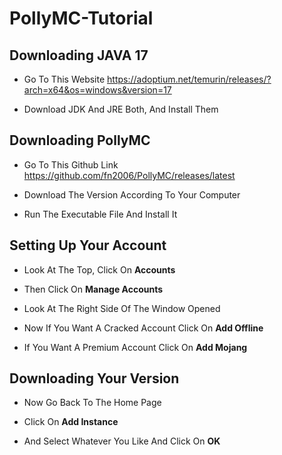 # PollyMC-Tutorial

## Downloading JAVA 17

- Go To This Website  https://adoptium.net/temurin/releases/?arch=x64&os=windows&version=17

- Download JDK And JRE Both, And Install Them

## Downloading PollyMC

- Go To This Github Link https://github.com/fn2006/PollyMC/releases/latest

- Download The Version According To Your Computer

- Run The Executable File And Install It

## Setting Up Your Account

- Look At The Top, Click On **Accounts**

- Then Click On **Manage Accounts**

- Look At The Right Side Of The Window Opened

- Now If You Want A Cracked Account Click On **Add Offline** 

- If You Want A Premium Account Click On **Add Mojang**

## Downloading Your Version

- Now Go Back To The Home Page

- Click On **Add Instance**

- And Select Whatever You Like And Click On **OK**
